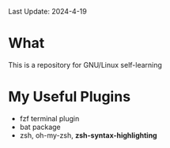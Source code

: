 Last Update: 2024-4-19
# What
This is a repository for GNU/Linux self-learning



# My Useful Plugins
-   fzf terminal plugin
-   bat package
-   zsh, oh-my-zsh, **zsh-syntax-highlighting**